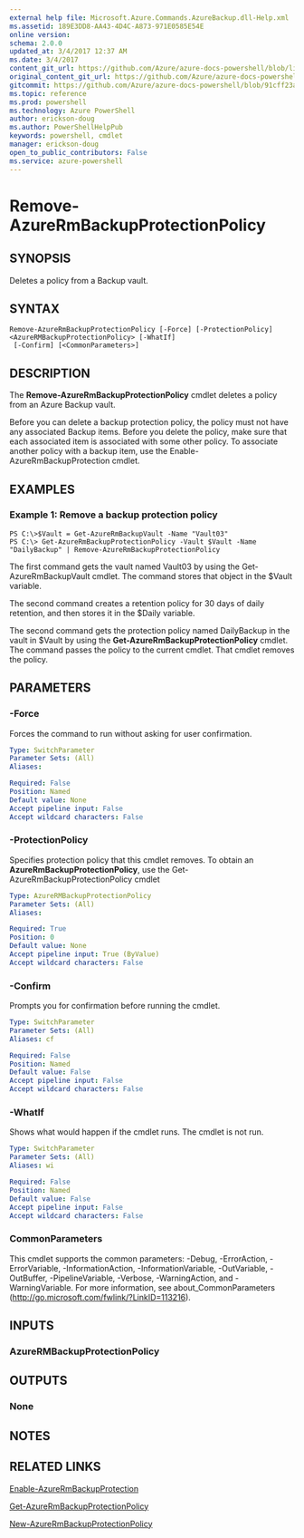 ```yaml
---
external help file: Microsoft.Azure.Commands.AzureBackup.dll-Help.xml
ms.assetid: 189E3DD8-AA43-4D4C-A873-971E0585E54E
online version: 
schema: 2.0.0
updated_at: 3/4/2017 12:37 AM
ms.date: 3/4/2017
content_git_url: https://github.com/Azure/azure-docs-powershell/blob/live/azureps-cmdlets-docs/ResourceManager/AzureRM.Backup/vTrue/Remove-AzureRmBackupProtectionPolicy.md
original_content_git_url: https://github.com/Azure/azure-docs-powershell/blob/live/azureps-cmdlets-docs/ResourceManager/AzureRM.Backup/vTrue/Remove-AzureRmBackupProtectionPolicy.md
gitcommit: https://github.com/Azure/azure-docs-powershell/blob/91cff23a000b99dc60ec82204d789c7ace1d7134/azureps-cmdlets-docs/ResourceManager/AzureRM.Backup/vTrue/Remove-AzureRmBackupProtectionPolicy.md
ms.topic: reference
ms.prod: powershell
ms.technology: Azure PowerShell
author: erickson-doug
ms.author: PowerShellHelpPub
keywords: powershell, cmdlet
manager: erickson-doug
open_to_public_contributors: False
ms.service: azure-powershell
---
```


# Remove-AzureRmBackupProtectionPolicy

## SYNOPSIS
Deletes a policy from a Backup vault.

## SYNTAX

```
Remove-AzureRmBackupProtectionPolicy [-Force] [-ProtectionPolicy] <AzureRMBackupProtectionPolicy> [-WhatIf]
 [-Confirm] [<CommonParameters>]
```

## DESCRIPTION
The **Remove-AzureRmBackupProtectionPolicy** cmdlet deletes a policy from an Azure Backup vault.

Before you can delete a backup protection policy, the policy must not have any associated Backup items.
Before you delete the policy, make sure that each associated item is associated with some other policy.
To associate another policy with a backup item, use the Enable-AzureRmBackupProtection cmdlet.

## EXAMPLES

### Example 1: Remove a backup protection policy
```
PS C:\>$Vault = Get-AzureRmBackupVault -Name "Vault03"
PS C:\> Get-AzureRmBackupProtectionPolicy -Vault $Vault -Name "DailyBackup" | Remove-AzureRmBackupProtectionPolicy
```

The first command gets the vault named Vault03 by using the Get-AzureRmBackupVault cmdlet.
The command stores that object in the $Vault variable.

The second command creates a retention policy for 30 days of daily retention, and then stores it in the $Daily variable.

The second command gets the protection policy named DailyBackup in the vault in $Vault by using the **Get-AzureRmBackupProtectionPolicy** cmdlet.
The command passes the policy to the current cmdlet.
That cmdlet removes the policy.

## PARAMETERS

### -Force
Forces the command to run without asking for user confirmation.

```yaml
Type: SwitchParameter
Parameter Sets: (All)
Aliases: 

Required: False
Position: Named
Default value: None
Accept pipeline input: False
Accept wildcard characters: False
```

### -ProtectionPolicy
Specifies protection policy that this cmdlet removes.
To obtain an **AzureRmBackupProtectionPolicy**, use the Get-AzureRmBackupProtectionPolicy cmdlet

```yaml
Type: AzureRMBackupProtectionPolicy
Parameter Sets: (All)
Aliases: 

Required: True
Position: 0
Default value: None
Accept pipeline input: True (ByValue)
Accept wildcard characters: False
```

### -Confirm
Prompts you for confirmation before running the cmdlet.

```yaml
Type: SwitchParameter
Parameter Sets: (All)
Aliases: cf

Required: False
Position: Named
Default value: False
Accept pipeline input: False
Accept wildcard characters: False
```

### -WhatIf
Shows what would happen if the cmdlet runs.
The cmdlet is not run.

```yaml
Type: SwitchParameter
Parameter Sets: (All)
Aliases: wi

Required: False
Position: Named
Default value: False
Accept pipeline input: False
Accept wildcard characters: False
```

### CommonParameters
This cmdlet supports the common parameters: -Debug, -ErrorAction, -ErrorVariable, -InformationAction, -InformationVariable, -OutVariable, -OutBuffer, -PipelineVariable, -Verbose, -WarningAction, and -WarningVariable. For more information, see about_CommonParameters (http://go.microsoft.com/fwlink/?LinkID=113216).

## INPUTS

### AzureRMBackupProtectionPolicy

## OUTPUTS

### None

## NOTES

## RELATED LINKS

[Enable-AzureRmBackupProtection](xref:ResourceManager/AzureRM.Backup/vTrue/Enable-AzureRmBackupProtection.md)

[Get-AzureRmBackupProtectionPolicy](xref:ResourceManager/AzureRM.Backup/vTrue/Get-AzureRmBackupProtectionPolicy.md)

[New-AzureRmBackupProtectionPolicy](xref:ResourceManager/AzureRM.Backup/vTrue/New-AzureRmBackupProtectionPolicy.md)


